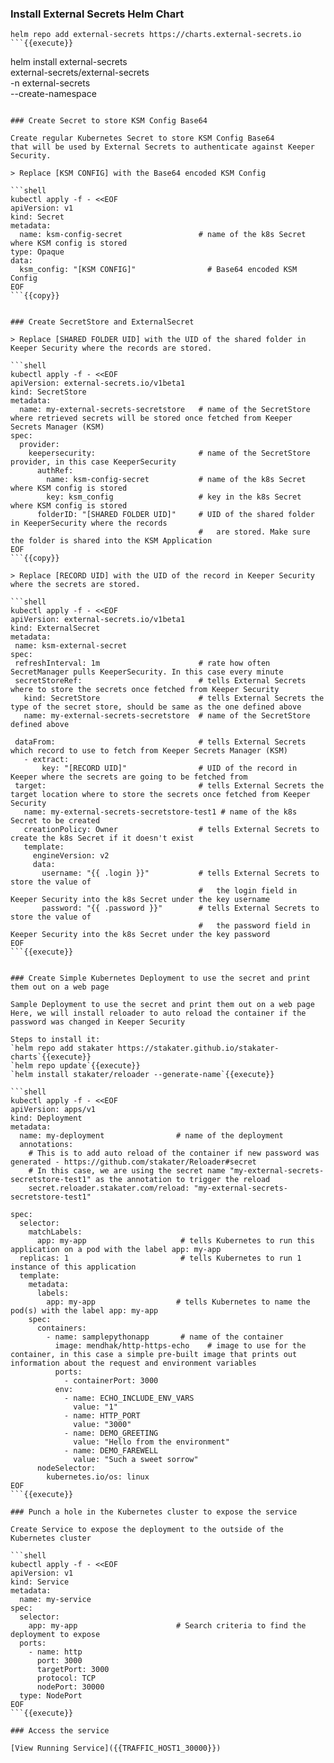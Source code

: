 
### Install External Secrets Helm Chart

```
helm repo add external-secrets https://charts.external-secrets.io
```{{execute}}

```
helm install external-secrets \
external-secrets/external-secrets \
-n external-secrets \
--create-namespace
```{{execute}}

### Create Secret to store KSM Config Base64
 
Create regular Kubernetes Secret to store KSM Config Base64 
that will be used by External Secrets to authenticate against Keeper Security.

> Replace [KSM CONFIG] with the Base64 encoded KSM Config

```shell
kubectl apply -f - <<EOF
apiVersion: v1
kind: Secret
metadata:
  name: ksm-config-secret                 # name of the k8s Secret where KSM config is stored
type: Opaque
data:
  ksm_config: "[KSM CONFIG]"                # Base64 encoded KSM Config
EOF
```{{copy}}


### Create SecretStore and ExternalSecret

> Replace [SHARED FOLDER UID] with the UID of the shared folder in Keeper Security where the records are stored.

```shell
kubectl apply -f - <<EOF
apiVersion: external-secrets.io/v1beta1   
kind: SecretStore
metadata:
  name: my-external-secrets-secretstore   # name of the SecretStore where retrieved secrets will be stored once fetched from Keeper Secrets Manager (KSM)
spec:
  provider:
    keepersecurity:                       # name of the SecretStore provider, in this case KeeperSecurity
      authRef:
        name: ksm-config-secret           # name of the k8s Secret where KSM config is stored
        key: ksm_config                   # key in the k8s Secret where KSM config is stored
      folderID: "[SHARED FOLDER UID]"     # UID of the shared folder in KeeperSecurity where the records 
                                          #   are stored. Make sure the folder is shared into the KSM Application
EOF
```{{copy}}

> Replace [RECORD UID] with the UID of the record in Keeper Security where the secrets are stored.

```shell
kubectl apply -f - <<EOF
apiVersion: external-secrets.io/v1beta1
kind: ExternalSecret
metadata:
 name: ksm-external-secret
spec:
 refreshInterval: 1m                      # rate how often SecretManager pulls KeeperSecurity. In this case every minute
 secretStoreRef:                          # tells External Secrets where to store the secrets once fetched from Keeper Security
   kind: SecretStore                      # tells External Secrets the type of the secret store, should be same as the one defined above
   name: my-external-secrets-secretstore  # name of the SecretStore defined above

 dataFrom:                                # tells External Secrets which record to use to fetch from Keeper Secrets Manager (KSM)
   - extract:
       key: "[RECORD UID]"                # UID of the record in Keeper where the secrets are going to be fetched from
 target:                                  # tells External Secrets the target location where to store the secrets once fetched from Keeper Security
   name: my-external-secrets-secretstore-test1 # name of the k8s Secret to be created
   creationPolicy: Owner                  # tells External Secrets to create the k8s Secret if it doesn't exist
   template:
     engineVersion: v2          
     data:
       username: "{{ .login }}"           # tells External Secrets to store the value of 
                                          #   the login field in Keeper Security into the k8s Secret under the key username
       password: "{{ .password }}"        # tells External Secrets to store the value of 
                                          #   the password field in Keeper Security into the k8s Secret under the key password
EOF
```{{execute}}


### Create Simple Kubernetes Deployment to use the secret and print them out on a web page

Sample Deployment to use the secret and print them out on a web page
Here, we will install reloader to auto reload the container if the password was changed in Keeper Security

Steps to install it:
`helm repo add stakater https://stakater.github.io/stakater-charts`{{execute}}
`helm repo update`{{execute}}
`helm install stakater/reloader --generate-name`{{execute}}

```shell
kubectl apply -f - <<EOF
apiVersion: apps/v1
kind: Deployment
metadata:
  name: my-deployment                # name of the deployment
  annotations:
    # This is to add auto reload of the container if new password was generated - https://github.com/stakater/Reloader#secret
    # In this case, we are using the secret name "my-external-secrets-secretstore-test1" as the annotation to trigger the reload
    secret.reloader.stakater.com/reload: "my-external-secrets-secretstore-test1"

spec:
  selector:
    matchLabels:
      app: my-app                     # tells Kubernetes to run this application on a pod with the label app: my-app                
  replicas: 1                         # tells Kubernetes to run 1 instance of this application
  template:
    metadata:
      labels:
        app: my-app                  # tells Kubernetes to name the pod(s) with the label app: my-app
    spec:
      containers:
        - name: samplepythonapp       # name of the container
          image: mendhak/http-https-echo    # image to use for the container, in this case a simple pre-built image that prints out information about the request and environment variables
          ports:
            - containerPort: 3000
          env:
            - name: ECHO_INCLUDE_ENV_VARS
              value: "1"
            - name: HTTP_PORT
              value: "3000"
            - name: DEMO_GREETING
              value: "Hello from the environment"
            - name: DEMO_FAREWELL
              value: "Such a sweet sorrow"
      nodeSelector:
        kubernetes.io/os: linux
EOF
```{{execute}}

### Punch a hole in the Kubernetes cluster to expose the service

Create Service to expose the deployment to the outside of the Kubernetes cluster

```shell
kubectl apply -f - <<EOF
apiVersion: v1
kind: Service
metadata:
  name: my-service
spec:
  selector:
    app: my-app                      # Search criteria to find the deployment to expose
  ports:
    - name: http
      port: 3000
      targetPort: 3000
      protocol: TCP
      nodePort: 30000
  type: NodePort
EOF
```{{execute}}

### Access the service

[View Running Service]({{TRAFFIC_HOST1_30000}})

